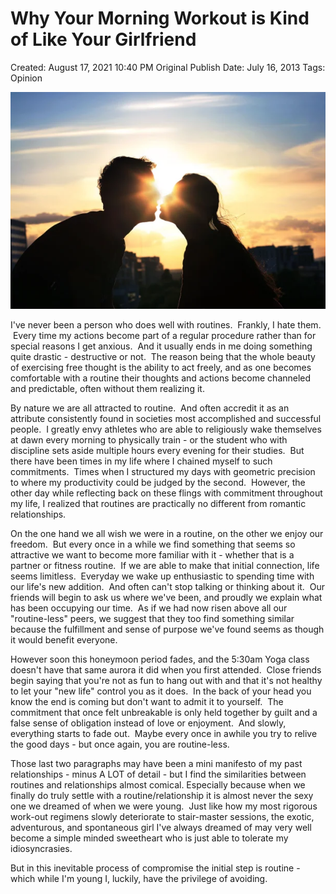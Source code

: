 # Why Your Morning Workout is Kind of Like Your Girlfriend

Created: August 17, 2021 10:40 PM
Original Publish Date: July 16, 2013
Tags: Opinion

![Untitled](athenaeum/notion-import/writing/Writing%208e79ce15b0f5476c8359f01b8daaa835/Blogs%20b243d8016e094db7a64e51a987b86d99/sebastianscholl%20com%208a3e8a39a31447d1b19ff195488f3ac5/Why%20Your%20Morning%20Workout%20is%20Kind%20of%20Like%20Your%20Girl%2068fe887d8af24110aa1d8923c22552ab/Untitled.png)

I've never been a person who does well with routines.  Frankly, I hate them.  Every time my actions become part of a regular procedure rather than for special reasons I get anxious.  And it usually ends in me doing something quite drastic - destructive or not.  The reason being that the whole beauty of exercising free thought is the ability to act freely, and as one becomes comfortable with a routine their thoughts and actions become channeled and predictable, often without them realizing it.

By nature we are all attracted to routine.  And often accredit it as an attribute consistently found in societies most accomplished and successful people.  I greatly envy athletes who are able to religiously wake themselves at dawn every morning to physically train - or the student who with discipline sets aside multiple hours every evening for their studies.  But there have been times in my life where I chained myself to such commitments.  Times when I structured my days with geometric precision to where my productivity could be judged by the second.  However, the other day while reflecting back on these flings with commitment throughout my life, I realized that routines are practically no different from romantic relationships.

On the one hand we all wish we were in a routine, on the other we enjoy our freedom.  But every once in a while we find something that seems so attractive we want to become more familiar with it - whether that is a partner or fitness routine.  If we are able to make that initial connection, life seems limitless.  Everyday we wake up enthusiastic to spending time with our life's new addition.  And often can't stop talking or thinking about it.  Our friends will begin to ask us where we've been, and proudly we explain what has been occupying our time.  As if we had now risen above all our "routine-less" peers, we suggest that they too find something similar because the fulfillment and sense of purpose we've found seems as though it would benefit everyone.

However soon this honeymoon period fades, and the 5:30am Yoga class doesn't have that same aurora it did when you first attended.  Close friends begin saying that you're not as fun to hang out with and that it's not healthy to let your "new life" control you as it does.  In the back of your head you know the end is coming but don't want to admit it to yourself.  The commitment that once felt unbreakable is only held together by guilt and a false sense of obligation instead of love or enjoyment.  And slowly, everything starts to fade out.  Maybe every once in awhile you try to relive the good days - but once again, you are routine-less.

Those last two paragraphs may have been a mini manifesto of my past relationships - minus A LOT of detail - but I find the similarities between routines and relationships almost comical. Especially because when we finally do truly settle with a routine/relationship it is almost never the sexy one we dreamed of when we were young.  Just like how my most rigorous work-out regimens slowly deteriorate to stair-master sessions, the exotic, adventurous, and spontaneous girl I've always dreamed of may very well become a simple minded sweetheart who is just able to tolerate my idiosyncrasies.

But in this inevitable process of compromise the initial step is routine - which while I'm young I, luckily, have the privilege of avoiding.